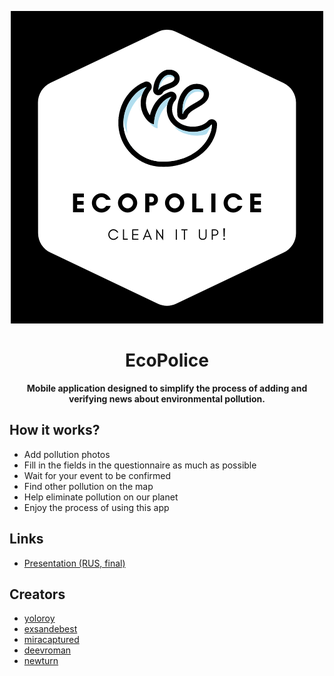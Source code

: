 <p align="center">
    <a href="https://github.com/EcoPolice/aboutEcoPolice/blob/main/ECOPOLICE.png">
        <img src="https://github.com/EcoPolice/aboutEcoPolice/blob/main/ECOPOLICE.png"/>
    </a>
</p>
<h1 align="center">EcoPolice</h1>
<p align="center"><b>Mobile application designed to simplify the process of adding and verifying news about environmental pollution.</b></p>

## How it works?
* Add pollution photos
* Fill in the fields in the questionnaire as much as possible
* Wait for your event to be confirmed
* Find other pollution on the map
* Help eliminate pollution on our planet
* Enjoy the process of using this app
    
## Links
+ [Presentation (RUS, final)](https://www.canva.com/design/DAEcqr45PfY/0i5DlgOB9VCOwSIRnm5DIg/view?utm_content=DAEcqr45PfY&utm_campaign=designshare&utm_medium=link&utm_source=publishpresent)

## Creators
* [yoloroy](https://github.com/yoloroy)
* [exsandebest](https://github.com/exsandebest)
* [miracaptured](https://github.com/miracaptured)
* [deevroman](https://github.com/deevroman)
* [newturn](https://github.com/newturn)

